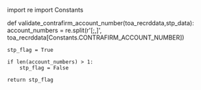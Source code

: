 import re
import Constants

def validate_contrafirm_account_number(toa_recrddata,stp_data):
    account_numbers = re.split(r'[;,]', toa_recrddata[Constants.CONTRAFIRM_ACCOUNT_NUMBER])

    stp_flag = True

    if len(account_numbers) > 1:
        stp_flag = False

    return stp_flag
